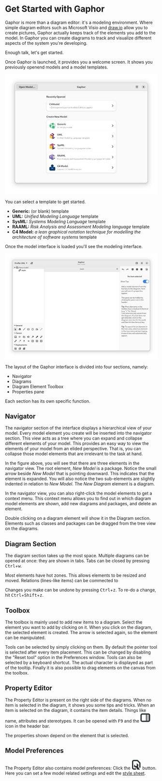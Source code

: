 # Get Started with Gaphor

Gaphor is more than a diagram editor: it's a modeling environment.
Where simple diagram editors such as Microsoft Visio and [draw.io](https://draw.io)
allow you to create pictures, Gaphor actually keeps track of the elements you add
to the model. In Gaphor you can create diagrams to track and visualize different aspects
of the system you're developing.

Enough talk, let's get started.

Once Gaphor is launched, it provides you a welcome screen.
It shows you previously openend models and a model templates.

![welcome screen](images/getting-started-greeter.png)

You can select a template to get started.

- **Generic:** (or blank) template
- **UML:** *Unified Modeling Language* template
- **SysML:** *Systems Modeling Language* template
- **RAAML:** *Risk Analysis and Assessment Modeling language* template
- **C4 Model:** *a lean graphical notation technique for modelling the architecture of software systems* template

Once the model interface is loaded you'll see the modeling interface.

![new model](images/getting-started-new-model.png)

The layout of the Gaphor interface is divided into four sections,
namely:

- Navigator
- Diagrams
- Diagram Element Toolbox
- Properties pane

Each section has its own specific function.

## Navigator

The navigator section of the interface displays a hierarchical view of
your model. Every model element you create will be inserted into the
navigator section. This view acts as a tree where you can expand and
collapse different elements of your model. This provides an easy way to
view the elements of your model from an elided perspective. That is, you
can collapse those model elements that are irrelevant to the task at
hand.

In the figure above, you will see that there are three elements in
the navigator view. The root element, _New Model_ is a package. Notice
the small arrow beside _New Model_ that is pointing downward. This
indicates that the element is expanded. You will also notice the two
sub-elements are slightly indented in relation to _New Model_.
The _New Diagram_ element is a diagram.

In the navigator view, you can also right-click the model elements to
get a context menu. This context menu allows you to find out in which
diagram model elements are shown, add new diagrams and packages, and
delete an element.

Double clicking on a diagram element will show it in the Diagram
section. Elements such as classes and packages can be dragged from the
tree view on the diagrams.

## Diagram Section

The diagram section takes up the most space. Multiple diagrams can be
opened at once: they are shown in tabs. Tabs can be closed  by pressing <kbd>Ctrl</kbd>+<kbd>w</kbd>.

Most elements have hot zones. This allows elements to be resized and moved.
Relations (lines-like items) can be commected to

Changes you make can be undone by pressing <kbd>Ctrl</kbd>+<kbd>z</kbd>. To re-do a change, hit
<kbd>Ctrl</kbd>+<kbd>Shift</kbd>+<kbd>z</kbd>.

## Toolbox

The toolbox is mainly used to add new items to a diagram. Select
the element you want to add by clicking on it. When you click on the
diagram, the selected element is created. The arrow is selected again,
so the element can be manipulated.

Tools can be selected by simply clicking on them. By default the pointer
tool is selected after every item placement. This can be changed by
disabling the "Reset tool" option in the Preferences window. Tools can
also be selected by a keyboard shortcut. The actual character is displayed
as part of the tooltip. Finally it is also possible to drag elements on the
canvas from the toolbox.

## Property Editor

The Property Editor is present on the right side of the diagrams.
When no item is selected in the diagram, it shows you some tips and tricks.
When an item is selected on the diagram, it contains the item details.
Things like name, attributes and stereotypes. It can be opened with
<kbd>F9</kbd> and the ![sidebar-show-right-symbolic](images/sidebar-show-right-symbolic.svg) icon in the header bar.

The properties shown depend on the element that is selected.

## Model Preferences

The Property Editor also contains model preferences: Click the ![document-properties-symbolic](images/document-properties-symbolic.svg)
button. Here you can set a few model related settings and edit the [style sheet](style_sheets).
